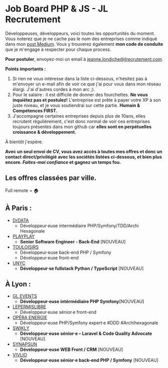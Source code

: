 # Job Board PHP & JS - JL Recrutement

Développeuses, développeurs, voici toutes les opportunités du moment. Vous noterez que je ne cache pas le nom des entreprises comme indiqué dans mon <a href="https://medium.com/@jlondiche/jarr%C3%AAte-le-recrutement-propri%C3%A9taire-je-d%C3%A9marre-l-open-source-6e33463aec9">post Medium</a>. Vous y trouverez également **mon code de conduite** que je m'engage à respecter pour chaque process.

**Pour postuler**, envoyez-moi un email à <a href="mailto:jeanne.londiche@jlrecrutement.com">jeanne.londiche@jlrecrutement.com</a>.

**Points importants :** 
1. Si rien ne vous intéresse dans la liste ci-dessous, n'hésitez pas à m'envoyer un e-mail afin de voir ce que j'ai pour vous dans mon réseau élargi. J'ai d'autres cordes à mon arc ;).
2. Pour le salaire : il est difficile de donner des fourchettes. **Ne vous inquiétez pas et postulez!** L'entreprise est prête à payer votre XP à son juste niveau, et je vous soutiendrai sur cette partie. **Humain & Compétences FIRST.**
3. J'accompagne certaines entreprises depuis plus de 10ans, elles recrutent régulièrement, c'est donc normal de voir ces entreprises toujours présentes dans mon github car **elles sont en perpétuelles croissance & développement.**

À bientôt j'espère.

**Avec un seul envoi de CV, vous avez accès à toutes mes offres et donc un contact direct/privilégié avec les sociétés listées ci-dessous, et bien plus encore. _Faites-moi confiance_ et gagnez un temps fou.**


## Les offres classées par ville.
Full remote = 🏠

## À Paris : 

- [DrDATA](DrDATA.md)
	- Développeur·euse intermédiaire PHP/Symfony/TDD/Archi Hexagonale
- [PLAYPLAY](PLAYPLAY.md)
	- **Senior Software Engineer - Back-End** [NOUVEAU]
- [TOULOISIRS](TOULOISIRS.md)
	- Développeur·euse back-end PHP / Symfony
	- Développeur·euse front-end
- [UNYC](UNYC.md)
	- **Développeur·se fullstack Python / TypeScript** [NOUVEAU] 


## À Lyon : 

- [GL EVENTS](GL_EVENTS.md)
	- **Développeur·euse intérmédiaire PHP Symfony**[NOUVEAU]
- [LEPERMISLIBRE](LEPERMISLIBRE.md)
	- Développeur·euse sénior·e front-end
- [OPÉRA ENERGIE](OPERA_ENERGIE.md)
	- Développeur·euse PHP/Symfony expert·e #DDD #Archihexagonale
- [SWIKLY](SWIKLY.md)
	- **Développeur·euse sénior·e – Laravel & Code Quality Advocate** [NOUVEAU]
- [SYNAPSUN](SYNAPSUN.md)
	- **Développeur·euse WEB Front / CRM** [NOUVEAU] 
- [VIVLIO](VIVLIO.md)
	- **Développeur·euse sénior·e back-end PHP / Symfony** [NOUVEAU]



